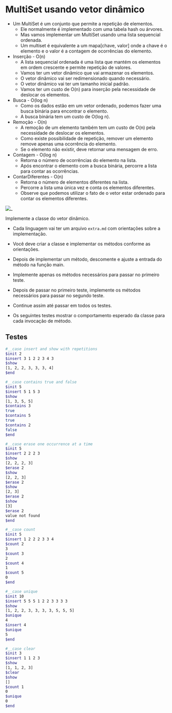 # MultiSet usando vetor dinâmico

- Um MultiSet é um conjunto que permite a repetição de elementos.
  - Ele normalmente é implementado com uma tabela hash ou árvores.
  - Mas vamos implementar um MultiSet usando uma lista sequencial ordenada.
  - Um multiset é equivalente a um mapa\[chave, valor\] onde a chave é o elemento e o valor é a contagem de ocorrências do elemento.
- Inserção - O(n)
  - A lista sequencial ordenada é uma lista que mantém os elementos em ordem crescente e permite repetição de valores.
  - Vamos ter um vetor dinâmico que vai armazenar os elementos.
  - O vetor dinâmico vai ser redimensionado quando necessário.
  - O vetor dinâmico vai ter um tamanho inicial padrão.
  - Vamos ter um custo de O(n) para inserção pela necessidade de deslocar os elementos.
- Busca - O(log n)
  - Como os dados estão em um vetor ordenado, podemos fazer uma busca binária para encontrar o elemento.
  - A busca binária tem um custo de O(log n).
- Remoção - O(n)
  - A remoção de um elemento também tem um custo de O(n) pela necessidade de deslocar os elementos.
  - Como existe possibilidade de repetição, remover um elemento remove apenas uma ocorrência do elemento.
  - Se o elemento não existir, deve retornar uma mensagem de erro.
- Contagem - O(log n)
  - Retorna o número de ocorrências do elemento na lista.
  - Após encontrar o elemento com a busca binária, percorre a lista para contar as ocorrências.
- ContarDiferentes - O(n)
  - Retorna o número de elementos diferentes na lista.
  - Percorre a lista uma única vez e conta os elementos diferentes.
  - Observe que podemos utilizar o fato de o vetor estar ordenado para contar os elementos diferentes.

![_](https://raw.githubusercontent.com/qxcodeed/arcade/master/base/multiset/cover.jpg)

Implemente a classe do vetor dinâmico.

- Cada linguagem vai ter um arquivo `extra.md` com orientações sobre a implementação.
- Você deve criar a classe e implementar os métodos conforme as orientações.
- Depois de implementar um método, descomente e ajuste a entrada do método na função main.
- Implemente apenas os métodos necessários para passar no primeiro teste.
- Depois de passar no primeiro teste, implemente os métodos necessários para passar no segundo teste.
- Continue assim até passar em todos os testes.

- Os seguintes testes mostrar o comportamento esperado da classe para cada invocação de método.

## Testes

```bash
#__case insert and show with repetitions
$init 2
$insert 3 1 2 2 3 4 3
$show
[1, 2, 2, 3, 3, 3, 4]
$end
```

```bash
#__case contains true and false
$init 5
$insert 5 1 5 3
$show
[1, 3, 5, 5]
$contains 3
true
$contains 5
true
$contains 2
false
$end
```

```bash
#__case erase one occurrence at a time
$init 5
$insert 2 2 2 3
$show
[2, 2, 2, 3]
$erase 2
$show
[2, 2, 3]
$erase 2
$show
[2, 3]
$erase 2
$show
[3]
$erase 2
value not found
$end
```

```bash
#__case count
$init 5
$insert 1 2 2 2 3 3 4
$count 2
3
$count 3
2
$count 4
1
$count 5
0
$end
```

```bash
#__case unique
$init 10
$insert 5 5 5 1 2 2 3 3 3 3
$show
[1, 2, 2, 3, 3, 3, 3, 5, 5, 5]
$unique
4
$insert 4
$unique
5
$end
```

```bash
#__case clear
$init 3
$insert 1 1 2 3
$show
[1, 1, 2, 3]
$clear
$show
[]
$count 1
0
$unique
0
$end
```
